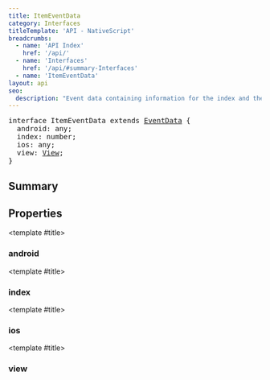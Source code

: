 ```yaml
---
title: ItemEventData
category: Interfaces
titleTemplate: 'API - NativeScript'
breadcrumbs: 
  - name: 'API Index'
    href: '/api/'
  - name: 'Interfaces'
    href: '/api/#summary-Interfaces'
  - name: 'ItemEventData'
layout: api
seo:
  description: "Event data containing information for the index and the view associated to a list view item."
---
```


<!-- This page is auto generated, do not edit manually. -->
<!-- Run "yarn generate:api-docs" to regenerate -->

<script setup lang="ts">
  import { provide } from "vue";
  import API_DATA from "./ItemEventData.data.json";
  
  provide('API_DATA', API_DATA);
</script>

<APIRefHierarchy v-once />

<pre class="not-prose [&_a]:text-blue-400 [&_a]:no-underline">interface ItemEventData extends <a href="/api/interface/EventData">EventData</a> {
  android: any;
  index: number;
  ios: any;
  view: <a href="/api/class/View">View</a>;
}</pre>

<APIRefComment commentBase64="eyJibG9ja1RhZ3MiOltdLCJtb2RpZmllclRhZ3MiOnt9LCJzdW1tYXJ5IjpbeyJraW5kIjoidGV4dCIsInRleHQiOiJFdmVudCBkYXRhIGNvbnRhaW5pbmcgaW5mb3JtYXRpb24gZm9yIHRoZSBpbmRleCBhbmQgdGhlIHZpZXcgYXNzb2NpYXRlZCB0byBhIGxpc3QgdmlldyBpdGVtLiJ9XX0=" v-once />

## <Heading ignore>Summary</Heading>

<APIRefSummary v-once />

## Properties

<div class="">

<APIRef for="18086" v-once>

<template #title>

### android

</template>

</APIRef>

</div>

<div class="">

<APIRef for="18083" v-once>

<template #title>

### index

</template>

</APIRef>

</div>

<div class="">

<APIRef for="18085" v-once>

<template #title>

### ios

</template>

</APIRef>

</div>

<div class="">

<APIRef for="18084" v-once>

<template #title>

### view

</template>

</APIRef>

</div>
